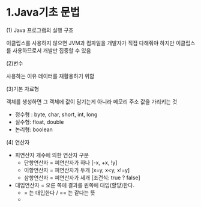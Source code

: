 # 1.Java기초 문법

\(1\) Java 프로그램의 실행 구조

이클립스를 사용하지 않으면 JVM과 컴파일을 개발자가 직접 다해줘야 하지만 이클립스를 사용하므로서 개발만 집중할 수 있음 

\(2\)변수

사용하는 이유 데이터를 재활용하기 위함 

\(3\)기본 자료형

객체를 생성하면 그 객체에 값이 담기는게 아니라 메모리 주소 값을 가리키는 것 

* 정수형 : byte, char, short, int, long
* 실수형: float, double
* 논리형: boolean

\(4\) 연산자

* 피연산자 개수에 의한 연산자 구분
  * 단항연산자 =  피연산자가 하나 \[-x, +x, !y\]
  * 이항연산자 = 피연산자가 두개 \[x=y, x&lt;y, x!=y\]
  * 삼항연산자 = 피연산자가 세개 \[조건식: true ? false\]
* 대입연산자  = 오른 쪽에 결과를 왼쪽에 대입\(할당\)한다.
  * = 는 대입한다 / == 는 같다는 뜻
  * 













